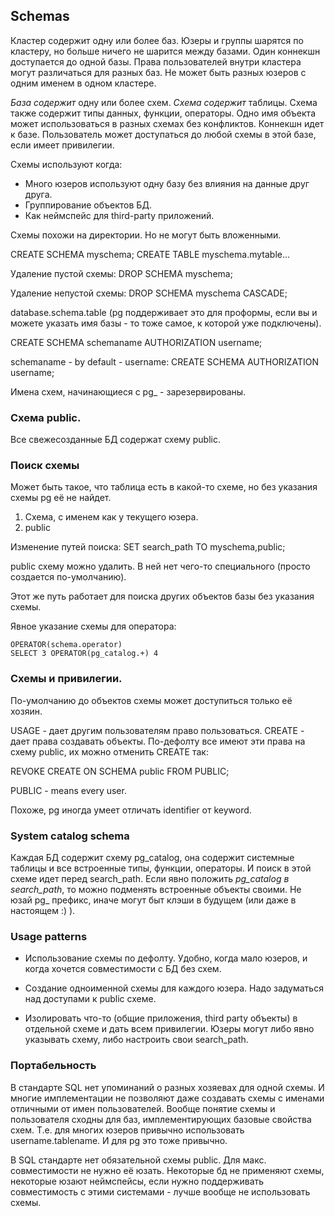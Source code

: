 
## Schemas

Кластер содержит одну или более баз.
Юзеры и группы шарятся по кластеру, но больше ничего не шарится между базами.
Один коннекшн доступается до одной базы.
Права пользователей внутри кластера могут различаться для разных баз.
Не может быть разных юзеров с одним именем в одном кластере.

*База содержит* одну или более схем. *Схема содержит* таблицы. 
Схема также содержит типы данных, функции, операторы.
Одно имя объекта может использоваться в разных схемах без конфликтов.
Коннекшн идет к базе. Пользователь может доступаться до любой схемы в этой базе, если имеет привилегии.

Схемы используют когда:

* Много юзеров используют одну базу без влияния на данные друг друга.
* Группирование объектов БД.
* Как неймспейс для third-party приложений.

Схемы похожи на директории. Но не могут быть вложенными.

CREATE SCHEMA myschema;
CREATE TABLE myschema.mytable...

Удаление пустой схемы:
DROP SCHEMA myschema;

Удаление непустой схемы:
DROP SCHEMA myschema CASCADE;

database.schema.table (pg поддерживает это для проформы, если вы и можете указать имя базы - то тоже самое, к которой уже подключены).

CREATE SCHEMA schemaname AUTHORIZATION username;

schemaname - by default - username:
CREATE SCHEMA AUTHORIZATION username;

Имена схем, начинающиеся с pg_ - зарезервированы.

### Схема public.

Все свежесозданные БД содержат схему public.

### Поиск схемы

Может быть такое, что таблица есть в какой-то схеме, но без указания схемы pg её не найдет.

1. Схема, с именем как у текущего юзера.
2. public

Изменение путей поиска:
SET search_path TO myschema,public;

public схему можно удалить. В ней нет чего-то специального (просто создается по-умолчанию).

Этот же путь работает для поиска других объектов базы без указания схемы.

Явное указание схемы для оператора:

```
OPERATOR(schema.operator)
SELECT 3 OPERATOR(pg_catalog.+) 4
```
### Схемы и привилегии.

По-умолчанию до объектов схемы может доступиться только её хозяин.

USAGE - дает другим пользователям право пользоваться.
CREATE - дает права создавать объекты.
По-дефолту все имеют эти права на схему public, их можно отменить CREATE так:

REVOKE CREATE ON SCHEMA public FROM PUBLIC;

PUBLIC - means every user.

Похоже, pg иногда умеет отличать identifier от keyword.

### System catalog schema

Каждая БД содержит схему pg_catalog, она содержит системные таблицы и все встроенные типы, функции, операторы.
И поиск в этой схеме идет перед search_path.
Если явно положить *pg_catalog в search_path*, то можно подменять встроенные объекты своими.
Не юзай pg_ префикс, иначе могут быт клэши в будущем (или даже в настоящем :) ).

### Usage patterns

* Использование схемы по дефолту. Удобно, когда мало юзеров, и когда хочется совместимости с БД без схем.

* Создание одноименной схемы для каждого юзера. Надо задуматься над доступами к public схеме.

* Изолировать что-то (общие приложения, third party объекты) в отдельной схеме и дать всем привилегии. Юзеры могут либо явно указывать схему, либо настроить свои search_path.

### Портабельность

В стандарте SQL нет упоминаний о разных хозяевах для одной схемы. И многие имплементации не позволяют даже создавать схемы с именами отличными от имен пользователей. Вообще понятие схемы и пользователя сходны для баз, имплементирующих базовые свойства схем.
Т.е. для многих юзеров привычно использовать username.tablename. И для pg это тоже привычно.

В SQL стандарте нет обязательной схемы public. Для макс. совместимости не нужно её юзать.
Некоторые бд не применяют схемы, некоторые юзают неймспейсы, если нужно поддерживать совместимость с этими системами - лучше вообще не использовать схемы.







































